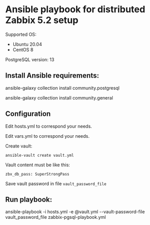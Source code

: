# Ansible playbook for distributed Zabbix 5.2 setup

Supported OS:
 - Ubuntu 20.04
 - CentOS 8

PostgreSQL version: 13


## Install Ansible requirements:

ansible-galaxy collection install community.postgresql

ansible-galaxy collection install community.general


## Configuration

Edit hosts.yml to correspond your needs.

Edit vars.yml to correspond your needs.

Create vault:

```
ansible-vault create vault.yml
```

Vault content must be like this:
```
zbx_db_pass: SuperStrongPass
```

Save vault password in file ```vault_password_file```

## Run playbook:

ansible-playbook -i hosts.yml -e @vault.yml --vault-password-file vault_password_file zabbix-pgsql-playbook.yml


